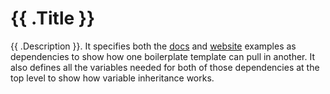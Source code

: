 # {{ .Title }}

{{ .Description }}. It specifies both the
[docs](/examples/for-learning-and-testing/docs) and [website](/examples/for-learning-and-testing/website) examples as
dependencies to show how one boilerplate template can pull in another. It also defines all the variables needed for both
of those dependencies at the top level to show how variable inheritance works.
